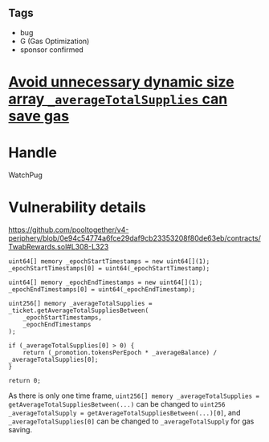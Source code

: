 ## Tags

- bug
- G (Gas Optimization)
- sponsor confirmed

# [Avoid unnecessary dynamic size array `_averageTotalSupplies` can save gas](https://github.com/code-423n4/2021-12-pooltogether-findings/issues/91) 

# Handle

WatchPug


# Vulnerability details

https://github.com/pooltogether/v4-periphery/blob/0e94c54774a6fce29daf9cb23353208f80de63eb/contracts/TwabRewards.sol#L308-L323

```solidity=308{314,319,320}
uint64[] memory _epochStartTimestamps = new uint64[](1);
_epochStartTimestamps[0] = uint64(_epochStartTimestamp);

uint64[] memory _epochEndTimestamps = new uint64[](1);
_epochEndTimestamps[0] = uint64(_epochEndTimestamp);

uint256[] memory _averageTotalSupplies = _ticket.getAverageTotalSuppliesBetween(
    _epochStartTimestamps,
    _epochEndTimestamps
);

if (_averageTotalSupplies[0] > 0) {
    return (_promotion.tokensPerEpoch * _averageBalance) / _averageTotalSupplies[0];
}

return 0;
```

As there is only one time frame, `uint256[] memory _averageTotalSupplies = getAverageTotalSuppliesBetween(...)` can be changed to `uint256 _averageTotalSupply = getAverageTotalSuppliesBetween(...)[0]`, and `_averageTotalSupplies[0]` can be changed to `_averageTotalSupply` for gas saving.

